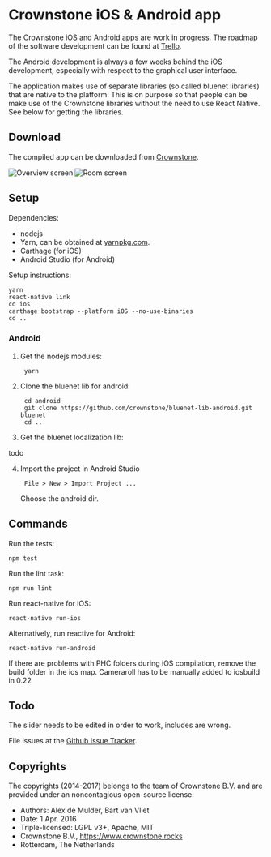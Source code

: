 # Crownstone iOS & Android app 

The Crownstone iOS and Android apps are work in progress. 
The roadmap of the software development can be found at [Trello](https://trello.com/b/6rUcIt62/crownstone-transparent-product-roadmap).

The Android development is always a few weeks behind the iOS development, especially with respect to the graphical user interface. 

The application makes use of separate libraries (so called bluenet libraries) that are native to the platform. 
This is on purpose so that people can be make use of the Crownstone libraries without the need to use React Native.
See below for getting the libraries.

## Download

The compiled app can be downloaded from [Crownstone](https://crownstone.rocks/app/). 

![Overview screen](https://raw.githubusercontent.com/crownstone/CrownstoneApp/master/documentation/crownstone-app-overview.jpeg)
![Room screen](https://raw.githubusercontent.com/crownstone/CrownstoneApp/master/documentation/crownstone-app-room.jpeg)

## Setup

Dependencies:

* nodejs
* Yarn, can be obtained at [yarnpkg.com](https://yarnpkg.com/en/docs/install).
* Carthage (for iOS)
* Android Studio (for Android)

Setup instructions:

```
yarn
react-native link
cd ios
carthage bootstrap --platform iOS --no-use-binaries
cd ..
```

### Android

1. Get the nodejs modules:

        yarn

2. Clone the bluenet lib for android:

        cd android
        git clone https://github.com/crownstone/bluenet-lib-android.git bluenet
        cd ..

3. Get the bluenet localization lib:

todo

4. Import the project in Android Studio

        File > New > Import Project ...

    Choose the android dir.

## Commands

Run the tests:

    npm test

Run the lint task:

    npm run lint

Run react-native for iOS:

    react-native run-ios

Alternatively, run reactive for Android:

    react-native run-android


If there are problems with PHC folders during iOS compilation, remove the build folder in the ios map.
Cameraroll has to be manually added to iosbuild in 0.22

## Todo

The slider needs to be edited in order to work, includes are wrong.

File issues at the [Github Issue Tracker](https://github.com/crownstone/CrownstoneApp/issues).

## Copyrights

The copyrights (2014-2017) belongs to the team of Crownstone B.V. and are provided under an noncontagious open-source license:

* Authors: Alex de Mulder, Bart van Vliet
* Date: 1 Apr. 2016
* Triple-licensed: LGPL v3+, Apache, MIT
* Crownstone B.V., <https://www.crownstone.rocks>
* Rotterdam, The Netherlands


